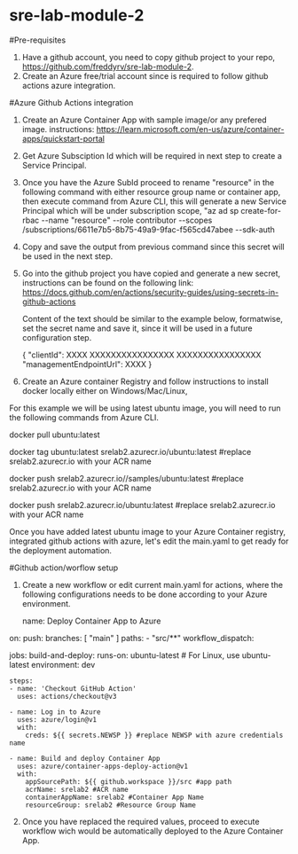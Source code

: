 # sre-lab-module-2

#Pre-requisites

1. Have a github account, you need to copy github project to your repo, https://github.com/freddyrv/sre-lab-module-2.
2. Create an Azure free/trial account since is required to follow github actions azure integration.

#Azure Github Actions integration

1. Create an Azure Container App with sample image/or any prefered image. instructions: https://learn.microsoft.com/en-us/azure/container-apps/quickstart-portal
2. Get Azure Subsciption Id which will be required in next step to create a Service Principal.
3. Once you have the Azure SubId proceed to rename "resource" in the following command with either resource group name or container app, then execute command from Azure CLI, this will generate a new Service Principal which will be under subscription scope, "az ad sp create-for-rbac --name "resource" --role contributor --scopes /subscriptions/6611e7b5-8b75-49a9-9fac-f565cd47abee --sdk-auth
4. Copy and save the output from previous command since this secret will be used in the next step.

5. Go into the github project you have copied and generate a new secret, instructions can be found on the following link: https://docs.github.com/en/actions/security-guides/using-secrets-in-github-actions

    Content of the text should be similar to the example below, formatwise, set the secret name and save it, since it will be used in a future configuration step.
    
    {
      "clientId": XXXX
      XXXXXXXXXXXXXXXX
      XXXXXXXXXXXXXXXX
      "managementEndpointUrl": XXXX
    }

6. Create an Azure container Registry and follow instructions to install docker locally either on Windows/Mac/Linux,

For this example we will be using latest ubuntu image, you will need to run the following commands from Azure CLI.

  docker pull ubuntu:latest
  
  docker tag ubuntu:latest srelab2.azurecr.io/ubuntu:latest #replace srelab2.azurecr.io with your ACR name
  
  docker push srelab2.azurecr.io//samples/ubuntu:latest #replace srelab2.azurecr.io with your ACR name
  
  docker push srelab2.azurecr.io/ubuntu:latest #replace srelab2.azurecr.io with your ACR name

Once you have added latest ubuntu image to your Azure Container registry, integrated github actions with azure, let's edit the main.yaml to get ready for the deployment automation.

#Github action/worflow setup

1. Create a new workflow or edit current main.yaml for actions, where the following configurations needs to be done according to your Azure environment.

   name: Deploy Container App to Azure

on:
  push:
    branches: [ "main" ]
    paths:
      - "src/**"
  workflow_dispatch:

jobs:
  build-and-deploy:
    runs-on: ubuntu-latest # For Linux, use ubuntu-latest
    environment: dev
    
    steps: 
    - name: 'Checkout GitHub Action'
      uses: actions/checkout@v3
    
    - name: Log in to Azure
      uses: azure/login@v1
      with:
        creds: ${{ secrets.NEWSP }} #replace NEWSP with azure credentials name
  
    - name: Build and deploy Container App
      uses: azure/container-apps-deploy-action@v1
      with:
        appSourcePath: ${{ github.workspace }}/src #app path
        acrName: srelab2 #ACR name
        containerAppName: srelab2 #Container App Name
        resourceGroup: srelab2 #Resource Group Name

2. Once you have replaced the required values, proceed to execute workflow wich would be automatically deployed to the Azure Container App.


  
